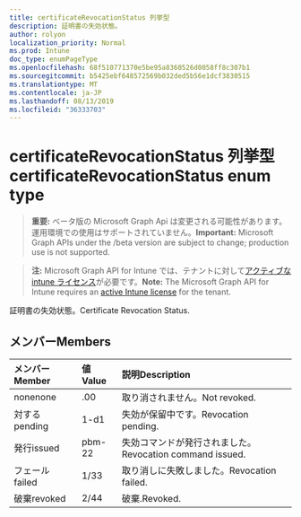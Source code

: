 ```yaml
---
title: certificateRevocationStatus 列挙型
description: 証明書の失効状態。
author: rolyon
localization_priority: Normal
ms.prod: Intune
doc_type: enumPageType
ms.openlocfilehash: 68f510771370e5be95a8360526d0058ff8c307b1
ms.sourcegitcommit: b5425ebf648572569b032ded5b56e1dcf3830515
ms.translationtype: MT
ms.contentlocale: ja-JP
ms.lasthandoff: 08/13/2019
ms.locfileid: "36333703"
---
```

# <a name="certificaterevocationstatus-enum-type"></a><span data-ttu-id="078af-103">certificateRevocationStatus 列挙型</span><span class="sxs-lookup"><span data-stu-id="078af-103">certificateRevocationStatus enum type</span></span>

> <span data-ttu-id="078af-104">**重要:** ベータ版の Microsoft Graph Api は変更される可能性があります。運用環境での使用はサポートされていません。</span><span class="sxs-lookup"><span data-stu-id="078af-104">**Important:** Microsoft Graph APIs under the /beta version are subject to change; production use is not supported.</span></span>

> <span data-ttu-id="078af-105">**注:** Microsoft Graph API for Intune では、テナントに対して[アクティブな intune ライセンス](https://go.microsoft.com/fwlink/?linkid=839381)が必要です。</span><span class="sxs-lookup"><span data-stu-id="078af-105">**Note:** The Microsoft Graph API for Intune requires an [active Intune license](https://go.microsoft.com/fwlink/?linkid=839381) for the tenant.</span></span>

<span data-ttu-id="078af-106">証明書の失効状態。</span><span class="sxs-lookup"><span data-stu-id="078af-106">Certificate Revocation Status.</span></span>

## <a name="members"></a><span data-ttu-id="078af-107">メンバー</span><span class="sxs-lookup"><span data-stu-id="078af-107">Members</span></span>
|<span data-ttu-id="078af-108">メンバー</span><span class="sxs-lookup"><span data-stu-id="078af-108">Member</span></span>|<span data-ttu-id="078af-109">値</span><span class="sxs-lookup"><span data-stu-id="078af-109">Value</span></span>|<span data-ttu-id="078af-110">説明</span><span class="sxs-lookup"><span data-stu-id="078af-110">Description</span></span>|
|:---|:---|:---|
|<span data-ttu-id="078af-111">none</span><span class="sxs-lookup"><span data-stu-id="078af-111">none</span></span>|<span data-ttu-id="078af-112">.0</span><span class="sxs-lookup"><span data-stu-id="078af-112">0</span></span>|<span data-ttu-id="078af-113">取り消されません。</span><span class="sxs-lookup"><span data-stu-id="078af-113">Not revoked.</span></span>|
|<span data-ttu-id="078af-114">対する</span><span class="sxs-lookup"><span data-stu-id="078af-114">pending</span></span>|<span data-ttu-id="078af-115">1-d</span><span class="sxs-lookup"><span data-stu-id="078af-115">1</span></span>|<span data-ttu-id="078af-116">失効が保留中です。</span><span class="sxs-lookup"><span data-stu-id="078af-116">Revocation pending.</span></span>|
|<span data-ttu-id="078af-117">発行</span><span class="sxs-lookup"><span data-stu-id="078af-117">issued</span></span>|<span data-ttu-id="078af-118">pbm-2</span><span class="sxs-lookup"><span data-stu-id="078af-118">2</span></span>|<span data-ttu-id="078af-119">失効コマンドが発行されました。</span><span class="sxs-lookup"><span data-stu-id="078af-119">Revocation command issued.</span></span>|
|<span data-ttu-id="078af-120">フェール</span><span class="sxs-lookup"><span data-stu-id="078af-120">failed</span></span>|<span data-ttu-id="078af-121">1/3</span><span class="sxs-lookup"><span data-stu-id="078af-121">3</span></span>|<span data-ttu-id="078af-122">取り消しに失敗しました。</span><span class="sxs-lookup"><span data-stu-id="078af-122">Revocation failed.</span></span>|
|<span data-ttu-id="078af-123">破棄</span><span class="sxs-lookup"><span data-stu-id="078af-123">revoked</span></span>|<span data-ttu-id="078af-124">2/4</span><span class="sxs-lookup"><span data-stu-id="078af-124">4</span></span>|<span data-ttu-id="078af-125">破棄.</span><span class="sxs-lookup"><span data-stu-id="078af-125">Revoked.</span></span>|



